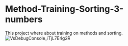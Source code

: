 # Method-Training-Sorting-3-numbers
This project where about training on methods and sorting.
![VsDebugConsole_iTjL7E4g2R](https://user-images.githubusercontent.com/31070311/199958627-c5d98761-e786-4b82-a64c-63fcb161506b.png)
